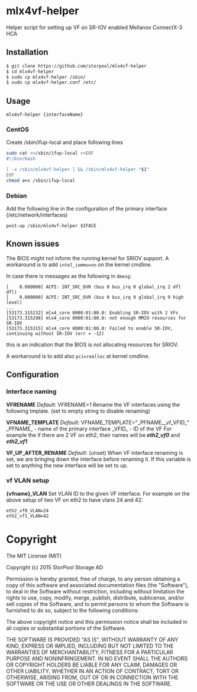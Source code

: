 # mlx4vf-helper
Helper script for setting up VF on SR-IOV enabled Mellanox ConnectX-3 HCA


## Installation
```bash
$ git clone https://github.com/storpool/mlx4vf-helper
$ cd mlx4vf-helper
$ sudo cp mlx4vf-helper /sbin/
$ sudo cp mlx4vf-helper.conf /etc/
```
## Usage
```
mlx4vf-helper {interfaceName}
```
### CentOS
Create /sbin/ifup-local and place following lines
```bash
sudo cat >>/sbin/ifup-local <<EOF
#!/bin/bash

[ -x /sbin/mlx4vf-helper ] && /sbin/mlx4vf-helper "$1"
EOF
chmod a+x /sbin/ifup-local
```
### Debian
Add the following line in the configuration of the primary interface (/etc/network/interfaces)
```
post-up /sbin/mlx4vf-helper $IFACE
```

## Known issues

The BIOS might not inform the running kernel for SRIOV support. A workaround is to add `intel_iommu=on` on the kernel cmdline.

In case there is messages as the following in `dmesg`:

```
[    0.000000] ACPI: INT_SRC_OVR (bus 0 bus_irq 0 global_irq 2 dfl dfl)
[    0.000000] ACPI: INT_SRC_OVR (bus 0 bus_irq 9 global_irq 9 high level)
...
[53173.315232] mlx4_core 0000:01:00.0: Enabling SR-IOV with 2 VFs
[53173.315298] mlx4_core 0000:01:00.0: not enough MMIO resources for SR-IOV
[53173.315315] mlx4_core 0000:01:00.0: Failed to enable SR-IOV, continuing without SR-IOV (err = -12)
```

this is an indication that the BIOS is not allocating resources for SRIOV. 

A workaround is to add also `pci=realloc` at kernel cmdline.

## Configuration
### Interface naming
**VFRENAME** 
*Default*: VFRENAME=1
Rename the VF interfaces using the following tmplate. (set to empty string to disable renaming)

**VFNAME_TEMPLATE** 
*Default*: VFNAME\_TEMPLATE="\_PFNAME__vf_VFID_"
\_PFNAME_ - name of the primary interface
\_VFID_ - ID of the VF
For example the if there are 2 VF on eth2, their names will be ***eth2_vf0*** and ***eth2_vf1***

**VF_UP_AFTER_RENAME**
*Default*: (unset)
When VF interface renaming is set, we are bringing down the interface before renaming it. If this variable is set to anything the new interface will be set to up.

### vf VLAN setup
**{vfname}\_VLAN**
Set VLAN ID to the given VF interface.
For example on the above setup of two VF on eth2 to have vlans 24 and 42:
```
eth2_vf0_VLAN=24
eth2_vf1_VLAN=42
```

# Copyright

 The MIT License (MIT)

 Copyright (c) 2015 StorPool Storage AD

 Permission is hereby granted, free of charge, to any person obtaining a copy
 of this software and associated documentation files (the "Software"), to deal
 in the Software without restriction, including without limitation the rights
 to use, copy, modify, merge, publish, distribute, sublicense, and/or sell
 copies of the Software, and to permit persons to whom the Software is
 furnished to do so, subject to the following conditions:

 The above copyright notice and this permission notice shall be included in all
 copies or substantial portions of the Software.

 THE SOFTWARE IS PROVIDED "AS IS", WITHOUT WARRANTY OF ANY KIND, EXPRESS OR
 IMPLIED, INCLUDING BUT NOT LIMITED TO THE WARRANTIES OF MERCHANTABILITY,
 FITNESS FOR A PARTICULAR PURPOSE AND NONINFRINGEMENT. IN NO EVENT SHALL THE
 AUTHORS OR COPYRIGHT HOLDERS BE LIABLE FOR ANY CLAIM, DAMAGES OR OTHER
 LIABILITY, WHETHER IN AN ACTION OF CONTRACT, TORT OR OTHERWISE, ARISING FROM,
 OUT OF OR IN CONNECTION WITH THE SOFTWARE OR THE USE OR OTHER DEALINGS IN THE
 SOFTWARE.
